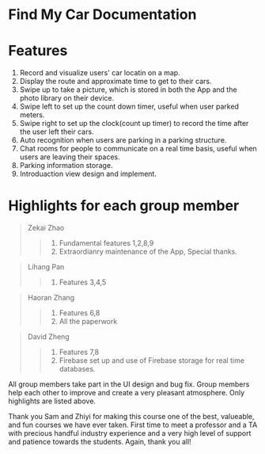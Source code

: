 # Find My Car Documentation  

# Features  
1. Record and visualize users' car locatin on a map.    
2. Display the route and approximate time to get to their cars.   
3. Swipe up to take a picture, which is stored in both the App and the photo library on their device.   
4. Swipe left to set up the count down timer, useful when user parked meters.   
5. Swipe right to set up the clock(count up timer) to record the time after the user left their cars.  
6. Auto recognition when users are parking in a parking structure.   
7. Chat rooms for people to communicate on a real time basis, useful when users are leaving their spaces.  
8. Parking information storage.
9. Introduaction view design and implement.

# Highlights for each group member
> Zekai Zhao
> > 1. Fundamental features 1,2,8,9  
> > 2. Extraordianry maintenance of the App, Special thanks.  

> Lihang Pan  
> > 1. Features 3,4,5   

> Haoran Zhang  
> > 1. Features 6,8    
> > 2. All the paperwork   

> David Zheng  
> > 1. Features 7,8 
> > 2. Firebase set up and use of Firebase storage for real time databases.

All group members take part in the UI design and bug fix. Group members help each other to improve and create a very pleasant atmosphere. Only highlights are listed above.   

Thank you Sam and Zhiyi for making this course one of the best, valueable, and fun courses we have ever taken. First time to meet a professor and a TA with precious handful industry experience and a very high level of support and patience towards the students. Again, thank you all!

